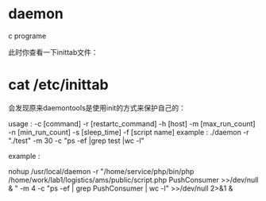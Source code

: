 # daemon
c programe 


此时你查看一下inittab文件：
# cat /etc/inittab
会发现原来daemontools是使用init的方式来保护自己的：


usage : -c [command] -r [restartc_command] -h [host] -m [max_run_count] -n [min_run_count] -s [sleep_time] -f [script name]
example : ./daemon -r "./test" -m 30 -c "ps -ef |grep test |wc -l" 


example :

nohup /usr/local/daemon -r "/home/service/php/bin/php /home/work/lab1/logistics/ams/public/script.php PushConsumer >>/dev/null & " -m 4 -c "ps -ef | grep PushConsumer | wc -l"  >>/dev/null 2>&1 &

